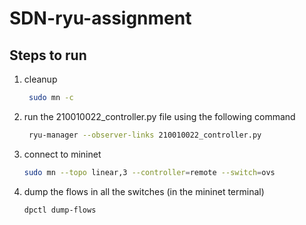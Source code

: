 # SDN-ryu-assignment
## Steps to run
1) cleanup
   ``` sh
    sudo mn -c
   ```
2) run the 210010022_controller.py file using the following command

    ``` sh
     ryu-manager --observer-links 210010022_controller.py
     ```
 
3) connect to mininet

    ``` sh
    sudo mn --topo linear,3 --controller=remote --switch=ovs
    ```
4) dump the flows in all the switches (in the mininet terminal)
   ``` sh
   dpctl dump-flows
   ```
 
